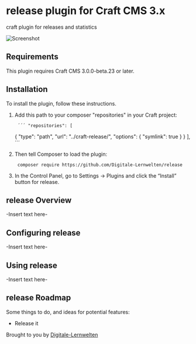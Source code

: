 # release plugin for Craft CMS 3.x

craft plugin for releases and statistics

![Screenshot](resources/img/icon.png)

## Requirements

This plugin requires Craft CMS 3.0.0-beta.23 or later.

## Installation

To install the plugin, follow these instructions.

1. Add this path to your composer "repositories" in your Craft project:

        ´´´ "repositories": [
    {
      "type": "path",
      "url": "../craft-release/",
      "options": {
        "symlink": true
      }
    }
  ],
  ´´´


2. Then tell Composer to load the plugin:

        composer require https://github.com/Digitale-Lernwelten/release

3. In the Control Panel, go to Settings → Plugins and click the “Install” button for release.

## release Overview

-Insert text here-

## Configuring release

-Insert text here-

## Using release

-Insert text here-

## release Roadmap

Some things to do, and ideas for potential features:

* Release it

Brought to you by [Digitale-Lernwelten](https://dilewe.de)
